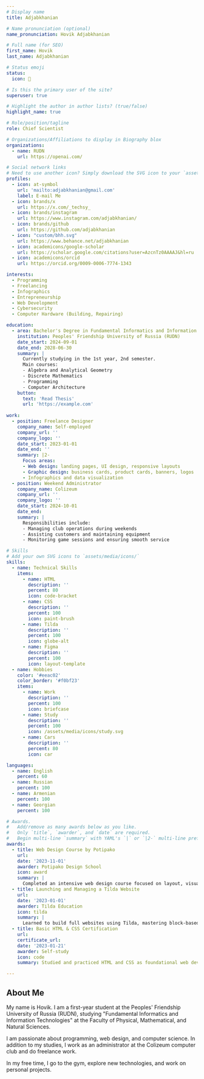 ```yaml
---
# Display name
title: Adjabkhanian

# Name pronunciation (optional)
name_pronunciation: Hovik Adjabkhanian

# Full name (for SEO)
first_name: Hovik
last_name: Adjabkhanian

# Status emoji
status:
  icon: 👾

# Is this the primary user of the site?
superuser: true

# Highlight the author in author lists? (true/false)
highlight_name: true

# Role/position/tagline
role: Chief Scientist

# Organizations/Affiliations to display in Biography blox
organizations:
  - name: RUDN
    url: https://openai.com/

# Social network links
# Need to use another icon? Simply download the SVG icon to your `assets/media/icons/` folder.
profiles:
  - icon: at-symbol
    url: 'mailto:adjabkhanian@gmail.com'
    label: E-mail Me
  - icon: brands/x
    url: https://x.com/_techsy_
  - icon: brands/instagram
    url: https://www.instagram.com/adjabkhanian/
  - icon: brands/github
    url: https://github.com/adjabkhanian
  - icon: "custom/bhh.svg"
    url: https://www.behance.net/adjabkhanian
  - icon: academicons/google-scholar
    url: https://scholar.google.com/citations?user=AzcnTz0AAAAJ&hl=ru
  - icon: academicons/orcid
    url: https://orcid.org/0009-0006-7774-1343

interests:
  - Programming
  - Freelancing
  - Infographics
  - Entrepreneurship
  - Web Development
  - Cybersecurity
  - Computer Hardware (Building, Repairing)

education:
  - area: Bachelor's Degree in Fundamental Informatics and Information Technologies
    institution: Peoples' Friendship University of Russia (RUDN)
    date_start: 2024-09-01
    date_end: 2028-06-30
    summary: |
      Currently studying in the 1st year, 2nd semester.
      Main courses:
      - Algebra and Analytical Geometry
      - Discrete Mathematics
      - Programming
      - Computer Architecture
    button:
      text: 'Read Thesis'
      url: 'https://example.com'
  
work:
  - position: Freelance Designer
    company_name: Self-employed
    company_url: ''
    company_logo: ''
    date_start: 2023-01-01
    date_end: ''
    summary: |2-
      Focus areas:
      - Web design: landing pages, UI design, responsive layouts
      - Graphic design: business cards, product cards, banners, logos
      - Infographics and data visualization
  - position: Weekend Administrator
    company_name: Colizeum
    company_url: ''
    company_logo: ''
    date_start: 2024-10-01
    date_end: 
    summary: |
      Responsibilities include:
      - Managing club operations during weekends
      - Assisting customers and maintaining equipment
      - Monitoring game sessions and ensuring smooth service

# Skills
# Add your own SVG icons to `assets/media/icons/`
skills:
  - name: Technical Skills
    items:
      - name: HTML
        description: ''
        percent: 80
        icon: code-bracket
      - name: CSS
        description: ''
        percent: 100
        icon: paint-brush
      - name: Tilda
        description: ''
        percent: 100
        icon: globe-alt
      - name: Figma
        description: ''
        percent: 100
        icon: layout-template
  - name: Hobbies
    color: '#eeac02'
    color_border: '#f0bf23'
    items:
      - name: Work
        description: ''
        percent: 100
        icon: briefcase
      - name: Study
        description: ''
        percent: 100
        icon: /assets/media/icons/study.svg
      - name: Cars
        description: ''
        percent: 80
        icon: car

languages:
  - name: English
    percent: 60
  - name: Russian
    percent: 100
  - name: Armenian
    percent: 100
  - name: Georgian
    percent: 100

# Awards.
#   Add/remove as many awards below as you like.
#   Only `title`, `awarder`, and `date` are required.
#   Begin multi-line `summary` with YAML's `|` or `|2-` multi-line prefix and indent 2 spaces below.
awards:
  - title: Web Design Course by Potipako
    url: 
    date: '2023-11-01'
    awarder: Potipako Design School
    icon: award
    summary: |
      Completed an intensive web design course focused on layout, visual hierarchy, typography, and responsive design. Acquired hands-on experience in designing modern and user-friendly websites using Figma and Tilda.
  - title: Launching and Managing a Tilda Website
    url: 
    date: '2023-01-01'
    awarder: Tilda Education
    icon: tilda
    summary: |
      Learned to build full websites using Tilda, mastering block-based layout design, typography systems, adaptive design, and Zero Block. Successfully created several landing pages as course projects.
  - title: Basic HTML & CSS Certification
    url: 
    certificate_url: 
    date: '2023-01-21'
    awarder: Self-study
    icon: code
    summary: Studied and practiced HTML and CSS as foundational web development tools. Created multiple responsive web pages, gaining strong knowledge of semantic structure, flexbox, and basic animation.

---
```


## About Me

My name is Hovik. I am a first-year student at the Peoples' Friendship University of Russia (RUDN), studying "Fundamental Informatics and Information Technologies" at the Faculty of Physical, Mathematical, and Natural Sciences.  

  I am passionate about programming, web design, and computer science. In addition to my studies, I work as an administrator at the Colizeum computer club and do freelance work.  

  In my free time, I go to the gym, explore new technologies, and work on personal projects.  

